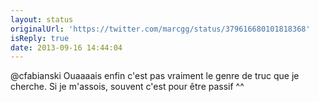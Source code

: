 ```yaml
---
layout: status
originalUrl: 'https://twitter.com/marcgg/status/379616680101818368'
isReply: true
date: 2013-09-16 14:44:04
---
```


@cfabianski Ouaaaais enfin c'est pas vraiment le genre de truc que je cherche. Si je m'assois, souvent c'est pour être passif ^^
